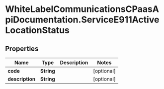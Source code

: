 # WhiteLabelCommunicationsCPaasApiDocumentation.ServiceE911ActiveLocationStatus

## Properties

Name | Type | Description | Notes
------------ | ------------- | ------------- | -------------
**code** | **String** |  | [optional] 
**description** | **String** |  | [optional] 


